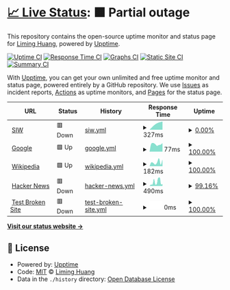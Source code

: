 # [📈 Live Status](https://liminghuang.github.io/upptime): <!--live status--> **🟧 Partial outage**

This repository contains the open-source uptime monitor and status page for [Liming Huang](https://liminghuang.github.io/upptime), powered by [Upptime](https://github.com/upptime/upptime).

[![Uptime CI](https://github.com/liminghuang/upptime/workflows/Uptime%20CI/badge.svg)](https://github.com/liminghuang/upptime/actions?query=workflow%3A%22Uptime+CI%22)
[![Response Time CI](https://github.com/liminghuang/upptime/workflows/Response%20Time%20CI/badge.svg)](https://github.com/liminghuang/upptime/actions?query=workflow%3A%22Response+Time+CI%22)
[![Graphs CI](https://github.com/liminghuang/upptime/workflows/Graphs%20CI/badge.svg)](https://github.com/liminghuang/upptime/actions?query=workflow%3A%22Graphs+CI%22)
[![Static Site CI](https://github.com/liminghuang/upptime/workflows/Static%20Site%20CI/badge.svg)](https://github.com/liminghuang/upptime/actions?query=workflow%3A%22Static+Site+CI%22)
[![Summary CI](https://github.com/liminghuang/upptime/workflows/Summary%20CI/badge.svg)](https://github.com/liminghuang/upptime/actions?query=workflow%3A%22Summary+CI%22)

With [Upptime](https://upptime.js.org), you can get your own unlimited and free uptime monitor and status page, powered entirely by a GitHub repository. We use [Issues](https://github.com/liminghuang/upptime/issues) as incident reports, [Actions](https://github.com/liminghuang/upptime/actions) as uptime monitors, and [Pages](https://liminghuang.github.io/upptime) for the status page.

<!--start: status pages-->
<!-- This summary is generated by Upptime (https://github.com/upptime/upptime) -->
<!-- Do not edit this manually, your changes will be overwritten -->
<!-- prettier-ignore -->
| URL | Status | History | Response Time | Uptime |
| --- | ------ | ------- | ------------- | ------ |
| <img alt="" src="https://icons.duckduckgo.com/ip3/oaione.tw.ico" height="13"> [SIW](http://oaione.tw/~siw) | 🟥 Down | [siw.yml](https://github.com/liminghuang/upptime/commits/HEAD/history/siw.yml) | <details><summary><img alt="Response time graph" src="./graphs/siw/response-time-week.png" height="20"> 327ms</summary><br><a href="https://liminghuang.github.io/upptime/history/siw"><img alt="Response time 559" src="https://img.shields.io/endpoint?url=https%3A%2F%2Fraw.githubusercontent.com%2Fliminghuang%2Fupptime%2FHEAD%2Fapi%2Fsiw%2Fresponse-time.json"></a><br><a href="https://liminghuang.github.io/upptime/history/siw"><img alt="24-hour response time 383" src="https://img.shields.io/endpoint?url=https%3A%2F%2Fraw.githubusercontent.com%2Fliminghuang%2Fupptime%2FHEAD%2Fapi%2Fsiw%2Fresponse-time-day.json"></a><br><a href="https://liminghuang.github.io/upptime/history/siw"><img alt="7-day response time 327" src="https://img.shields.io/endpoint?url=https%3A%2F%2Fraw.githubusercontent.com%2Fliminghuang%2Fupptime%2FHEAD%2Fapi%2Fsiw%2Fresponse-time-week.json"></a><br><a href="https://liminghuang.github.io/upptime/history/siw"><img alt="30-day response time 379" src="https://img.shields.io/endpoint?url=https%3A%2F%2Fraw.githubusercontent.com%2Fliminghuang%2Fupptime%2FHEAD%2Fapi%2Fsiw%2Fresponse-time-month.json"></a><br><a href="https://liminghuang.github.io/upptime/history/siw"><img alt="1-year response time 502" src="https://img.shields.io/endpoint?url=https%3A%2F%2Fraw.githubusercontent.com%2Fliminghuang%2Fupptime%2FHEAD%2Fapi%2Fsiw%2Fresponse-time-year.json"></a></details> | <details><summary><a href="https://liminghuang.github.io/upptime/history/siw">0.00%</a></summary><a href="https://liminghuang.github.io/upptime/history/siw"><img alt="All-time uptime 46.89%" src="https://img.shields.io/endpoint?url=https%3A%2F%2Fraw.githubusercontent.com%2Fliminghuang%2Fupptime%2FHEAD%2Fapi%2Fsiw%2Fuptime.json"></a><br><a href="https://liminghuang.github.io/upptime/history/siw"><img alt="24-hour uptime 0.00%" src="https://img.shields.io/endpoint?url=https%3A%2F%2Fraw.githubusercontent.com%2Fliminghuang%2Fupptime%2FHEAD%2Fapi%2Fsiw%2Fuptime-day.json"></a><br><a href="https://liminghuang.github.io/upptime/history/siw"><img alt="7-day uptime 0.00%" src="https://img.shields.io/endpoint?url=https%3A%2F%2Fraw.githubusercontent.com%2Fliminghuang%2Fupptime%2FHEAD%2Fapi%2Fsiw%2Fuptime-week.json"></a><br><a href="https://liminghuang.github.io/upptime/history/siw"><img alt="30-day uptime 0.00%" src="https://img.shields.io/endpoint?url=https%3A%2F%2Fraw.githubusercontent.com%2Fliminghuang%2Fupptime%2FHEAD%2Fapi%2Fsiw%2Fuptime-month.json"></a><br><a href="https://liminghuang.github.io/upptime/history/siw"><img alt="1-year uptime 11.38%" src="https://img.shields.io/endpoint?url=https%3A%2F%2Fraw.githubusercontent.com%2Fliminghuang%2Fupptime%2FHEAD%2Fapi%2Fsiw%2Fuptime-year.json"></a></details>
| <img alt="" src="https://icons.duckduckgo.com/ip3/www.google.com.ico" height="13"> [Google](https://www.google.com) | 🟩 Up | [google.yml](https://github.com/liminghuang/upptime/commits/HEAD/history/google.yml) | <details><summary><img alt="Response time graph" src="./graphs/google/response-time-week.png" height="20"> 77ms</summary><br><a href="https://liminghuang.github.io/upptime/history/google"><img alt="Response time 110" src="https://img.shields.io/endpoint?url=https%3A%2F%2Fraw.githubusercontent.com%2Fliminghuang%2Fupptime%2FHEAD%2Fapi%2Fgoogle%2Fresponse-time.json"></a><br><a href="https://liminghuang.github.io/upptime/history/google"><img alt="24-hour response time 88" src="https://img.shields.io/endpoint?url=https%3A%2F%2Fraw.githubusercontent.com%2Fliminghuang%2Fupptime%2FHEAD%2Fapi%2Fgoogle%2Fresponse-time-day.json"></a><br><a href="https://liminghuang.github.io/upptime/history/google"><img alt="7-day response time 77" src="https://img.shields.io/endpoint?url=https%3A%2F%2Fraw.githubusercontent.com%2Fliminghuang%2Fupptime%2FHEAD%2Fapi%2Fgoogle%2Fresponse-time-week.json"></a><br><a href="https://liminghuang.github.io/upptime/history/google"><img alt="30-day response time 77" src="https://img.shields.io/endpoint?url=https%3A%2F%2Fraw.githubusercontent.com%2Fliminghuang%2Fupptime%2FHEAD%2Fapi%2Fgoogle%2Fresponse-time-month.json"></a><br><a href="https://liminghuang.github.io/upptime/history/google"><img alt="1-year response time 108" src="https://img.shields.io/endpoint?url=https%3A%2F%2Fraw.githubusercontent.com%2Fliminghuang%2Fupptime%2FHEAD%2Fapi%2Fgoogle%2Fresponse-time-year.json"></a></details> | <details><summary><a href="https://liminghuang.github.io/upptime/history/google">100.00%</a></summary><a href="https://liminghuang.github.io/upptime/history/google"><img alt="All-time uptime 100.00%" src="https://img.shields.io/endpoint?url=https%3A%2F%2Fraw.githubusercontent.com%2Fliminghuang%2Fupptime%2FHEAD%2Fapi%2Fgoogle%2Fuptime.json"></a><br><a href="https://liminghuang.github.io/upptime/history/google"><img alt="24-hour uptime 100.00%" src="https://img.shields.io/endpoint?url=https%3A%2F%2Fraw.githubusercontent.com%2Fliminghuang%2Fupptime%2FHEAD%2Fapi%2Fgoogle%2Fuptime-day.json"></a><br><a href="https://liminghuang.github.io/upptime/history/google"><img alt="7-day uptime 100.00%" src="https://img.shields.io/endpoint?url=https%3A%2F%2Fraw.githubusercontent.com%2Fliminghuang%2Fupptime%2FHEAD%2Fapi%2Fgoogle%2Fuptime-week.json"></a><br><a href="https://liminghuang.github.io/upptime/history/google"><img alt="30-day uptime 100.00%" src="https://img.shields.io/endpoint?url=https%3A%2F%2Fraw.githubusercontent.com%2Fliminghuang%2Fupptime%2FHEAD%2Fapi%2Fgoogle%2Fuptime-month.json"></a><br><a href="https://liminghuang.github.io/upptime/history/google"><img alt="1-year uptime 100.00%" src="https://img.shields.io/endpoint?url=https%3A%2F%2Fraw.githubusercontent.com%2Fliminghuang%2Fupptime%2FHEAD%2Fapi%2Fgoogle%2Fuptime-year.json"></a></details>
| <img alt="" src="https://icons.duckduckgo.com/ip3/en.wikipedia.org.ico" height="13"> [Wikipedia](https://en.wikipedia.org) | 🟩 Up | [wikipedia.yml](https://github.com/liminghuang/upptime/commits/HEAD/history/wikipedia.yml) | <details><summary><img alt="Response time graph" src="./graphs/wikipedia/response-time-week.png" height="20"> 182ms</summary><br><a href="https://liminghuang.github.io/upptime/history/wikipedia"><img alt="Response time 209" src="https://img.shields.io/endpoint?url=https%3A%2F%2Fraw.githubusercontent.com%2Fliminghuang%2Fupptime%2FHEAD%2Fapi%2Fwikipedia%2Fresponse-time.json"></a><br><a href="https://liminghuang.github.io/upptime/history/wikipedia"><img alt="24-hour response time 299" src="https://img.shields.io/endpoint?url=https%3A%2F%2Fraw.githubusercontent.com%2Fliminghuang%2Fupptime%2FHEAD%2Fapi%2Fwikipedia%2Fresponse-time-day.json"></a><br><a href="https://liminghuang.github.io/upptime/history/wikipedia"><img alt="7-day response time 182" src="https://img.shields.io/endpoint?url=https%3A%2F%2Fraw.githubusercontent.com%2Fliminghuang%2Fupptime%2FHEAD%2Fapi%2Fwikipedia%2Fresponse-time-week.json"></a><br><a href="https://liminghuang.github.io/upptime/history/wikipedia"><img alt="30-day response time 183" src="https://img.shields.io/endpoint?url=https%3A%2F%2Fraw.githubusercontent.com%2Fliminghuang%2Fupptime%2FHEAD%2Fapi%2Fwikipedia%2Fresponse-time-month.json"></a><br><a href="https://liminghuang.github.io/upptime/history/wikipedia"><img alt="1-year response time 207" src="https://img.shields.io/endpoint?url=https%3A%2F%2Fraw.githubusercontent.com%2Fliminghuang%2Fupptime%2FHEAD%2Fapi%2Fwikipedia%2Fresponse-time-year.json"></a></details> | <details><summary><a href="https://liminghuang.github.io/upptime/history/wikipedia">100.00%</a></summary><a href="https://liminghuang.github.io/upptime/history/wikipedia"><img alt="All-time uptime 100.00%" src="https://img.shields.io/endpoint?url=https%3A%2F%2Fraw.githubusercontent.com%2Fliminghuang%2Fupptime%2FHEAD%2Fapi%2Fwikipedia%2Fuptime.json"></a><br><a href="https://liminghuang.github.io/upptime/history/wikipedia"><img alt="24-hour uptime 100.00%" src="https://img.shields.io/endpoint?url=https%3A%2F%2Fraw.githubusercontent.com%2Fliminghuang%2Fupptime%2FHEAD%2Fapi%2Fwikipedia%2Fuptime-day.json"></a><br><a href="https://liminghuang.github.io/upptime/history/wikipedia"><img alt="7-day uptime 100.00%" src="https://img.shields.io/endpoint?url=https%3A%2F%2Fraw.githubusercontent.com%2Fliminghuang%2Fupptime%2FHEAD%2Fapi%2Fwikipedia%2Fuptime-week.json"></a><br><a href="https://liminghuang.github.io/upptime/history/wikipedia"><img alt="30-day uptime 100.00%" src="https://img.shields.io/endpoint?url=https%3A%2F%2Fraw.githubusercontent.com%2Fliminghuang%2Fupptime%2FHEAD%2Fapi%2Fwikipedia%2Fuptime-month.json"></a><br><a href="https://liminghuang.github.io/upptime/history/wikipedia"><img alt="1-year uptime 99.99%" src="https://img.shields.io/endpoint?url=https%3A%2F%2Fraw.githubusercontent.com%2Fliminghuang%2Fupptime%2FHEAD%2Fapi%2Fwikipedia%2Fuptime-year.json"></a></details>
| <img alt="" src="https://icons.duckduckgo.com/ip3/news.ycombinator.com.ico" height="13"> [Hacker News](https://news.ycombinator.com) | 🟥 Down | [hacker-news.yml](https://github.com/liminghuang/upptime/commits/HEAD/history/hacker-news.yml) | <details><summary><img alt="Response time graph" src="./graphs/hacker-news/response-time-week.png" height="20"> 490ms</summary><br><a href="https://liminghuang.github.io/upptime/history/hacker-news"><img alt="Response time 367" src="https://img.shields.io/endpoint?url=https%3A%2F%2Fraw.githubusercontent.com%2Fliminghuang%2Fupptime%2FHEAD%2Fapi%2Fhacker-news%2Fresponse-time.json"></a><br><a href="https://liminghuang.github.io/upptime/history/hacker-news"><img alt="24-hour response time 1027" src="https://img.shields.io/endpoint?url=https%3A%2F%2Fraw.githubusercontent.com%2Fliminghuang%2Fupptime%2FHEAD%2Fapi%2Fhacker-news%2Fresponse-time-day.json"></a><br><a href="https://liminghuang.github.io/upptime/history/hacker-news"><img alt="7-day response time 490" src="https://img.shields.io/endpoint?url=https%3A%2F%2Fraw.githubusercontent.com%2Fliminghuang%2Fupptime%2FHEAD%2Fapi%2Fhacker-news%2Fresponse-time-week.json"></a><br><a href="https://liminghuang.github.io/upptime/history/hacker-news"><img alt="30-day response time 1055" src="https://img.shields.io/endpoint?url=https%3A%2F%2Fraw.githubusercontent.com%2Fliminghuang%2Fupptime%2FHEAD%2Fapi%2Fhacker-news%2Fresponse-time-month.json"></a><br><a href="https://liminghuang.github.io/upptime/history/hacker-news"><img alt="1-year response time 380" src="https://img.shields.io/endpoint?url=https%3A%2F%2Fraw.githubusercontent.com%2Fliminghuang%2Fupptime%2FHEAD%2Fapi%2Fhacker-news%2Fresponse-time-year.json"></a></details> | <details><summary><a href="https://liminghuang.github.io/upptime/history/hacker-news">99.16%</a></summary><a href="https://liminghuang.github.io/upptime/history/hacker-news"><img alt="All-time uptime 99.93%" src="https://img.shields.io/endpoint?url=https%3A%2F%2Fraw.githubusercontent.com%2Fliminghuang%2Fupptime%2FHEAD%2Fapi%2Fhacker-news%2Fuptime.json"></a><br><a href="https://liminghuang.github.io/upptime/history/hacker-news"><img alt="24-hour uptime 94.12%" src="https://img.shields.io/endpoint?url=https%3A%2F%2Fraw.githubusercontent.com%2Fliminghuang%2Fupptime%2FHEAD%2Fapi%2Fhacker-news%2Fuptime-day.json"></a><br><a href="https://liminghuang.github.io/upptime/history/hacker-news"><img alt="7-day uptime 99.16%" src="https://img.shields.io/endpoint?url=https%3A%2F%2Fraw.githubusercontent.com%2Fliminghuang%2Fupptime%2FHEAD%2Fapi%2Fhacker-news%2Fuptime-week.json"></a><br><a href="https://liminghuang.github.io/upptime/history/hacker-news"><img alt="30-day uptime 99.32%" src="https://img.shields.io/endpoint?url=https%3A%2F%2Fraw.githubusercontent.com%2Fliminghuang%2Fupptime%2FHEAD%2Fapi%2Fhacker-news%2Fuptime-month.json"></a><br><a href="https://liminghuang.github.io/upptime/history/hacker-news"><img alt="1-year uptime 99.90%" src="https://img.shields.io/endpoint?url=https%3A%2F%2Fraw.githubusercontent.com%2Fliminghuang%2Fupptime%2FHEAD%2Fapi%2Fhacker-news%2Fuptime-year.json"></a></details>
| <img alt="" src="https://icons.duckduckgo.com/ip3/thissitedoesnotexist.koj.co.ico" height="13"> [Test Broken Site](https://thissitedoesnotexist.koj.co) | 🟥 Down | [test-broken-site.yml](https://github.com/liminghuang/upptime/commits/HEAD/history/test-broken-site.yml) | <details><summary><img alt="Response time graph" src="./graphs/test-broken-site/response-time-week.png" height="20"> 0ms</summary><br><a href="https://liminghuang.github.io/upptime/history/test-broken-site"><img alt="Response time 0" src="https://img.shields.io/endpoint?url=https%3A%2F%2Fraw.githubusercontent.com%2Fliminghuang%2Fupptime%2FHEAD%2Fapi%2Ftest-broken-site%2Fresponse-time.json"></a><br><a href="https://liminghuang.github.io/upptime/history/test-broken-site"><img alt="24-hour response time 0" src="https://img.shields.io/endpoint?url=https%3A%2F%2Fraw.githubusercontent.com%2Fliminghuang%2Fupptime%2FHEAD%2Fapi%2Ftest-broken-site%2Fresponse-time-day.json"></a><br><a href="https://liminghuang.github.io/upptime/history/test-broken-site"><img alt="7-day response time 0" src="https://img.shields.io/endpoint?url=https%3A%2F%2Fraw.githubusercontent.com%2Fliminghuang%2Fupptime%2FHEAD%2Fapi%2Ftest-broken-site%2Fresponse-time-week.json"></a><br><a href="https://liminghuang.github.io/upptime/history/test-broken-site"><img alt="30-day response time 0" src="https://img.shields.io/endpoint?url=https%3A%2F%2Fraw.githubusercontent.com%2Fliminghuang%2Fupptime%2FHEAD%2Fapi%2Ftest-broken-site%2Fresponse-time-month.json"></a><br><a href="https://liminghuang.github.io/upptime/history/test-broken-site"><img alt="1-year response time 0" src="https://img.shields.io/endpoint?url=https%3A%2F%2Fraw.githubusercontent.com%2Fliminghuang%2Fupptime%2FHEAD%2Fapi%2Ftest-broken-site%2Fresponse-time-year.json"></a></details> | <details><summary><a href="https://liminghuang.github.io/upptime/history/test-broken-site">100.00%</a></summary><a href="https://liminghuang.github.io/upptime/history/test-broken-site"><img alt="All-time uptime 100.00%" src="https://img.shields.io/endpoint?url=https%3A%2F%2Fraw.githubusercontent.com%2Fliminghuang%2Fupptime%2FHEAD%2Fapi%2Ftest-broken-site%2Fuptime.json"></a><br><a href="https://liminghuang.github.io/upptime/history/test-broken-site"><img alt="24-hour uptime 100.00%" src="https://img.shields.io/endpoint?url=https%3A%2F%2Fraw.githubusercontent.com%2Fliminghuang%2Fupptime%2FHEAD%2Fapi%2Ftest-broken-site%2Fuptime-day.json"></a><br><a href="https://liminghuang.github.io/upptime/history/test-broken-site"><img alt="7-day uptime 100.00%" src="https://img.shields.io/endpoint?url=https%3A%2F%2Fraw.githubusercontent.com%2Fliminghuang%2Fupptime%2FHEAD%2Fapi%2Ftest-broken-site%2Fuptime-week.json"></a><br><a href="https://liminghuang.github.io/upptime/history/test-broken-site"><img alt="30-day uptime 100.00%" src="https://img.shields.io/endpoint?url=https%3A%2F%2Fraw.githubusercontent.com%2Fliminghuang%2Fupptime%2FHEAD%2Fapi%2Ftest-broken-site%2Fuptime-month.json"></a><br><a href="https://liminghuang.github.io/upptime/history/test-broken-site"><img alt="1-year uptime 100.00%" src="https://img.shields.io/endpoint?url=https%3A%2F%2Fraw.githubusercontent.com%2Fliminghuang%2Fupptime%2FHEAD%2Fapi%2Ftest-broken-site%2Fuptime-year.json"></a></details>

<!--end: status pages-->

[**Visit our status website →**](https://liminghuang.github.io/upptime)

## 📄 License

- Powered by: [Upptime](https://github.com/upptime/upptime)
- Code: [MIT](./LICENSE) © [Liming Huang](https://liminghuang.github.io/upptime)
- Data in the `./history` directory: [Open Database License](https://opendatacommons.org/licenses/odbl/1-0/)
